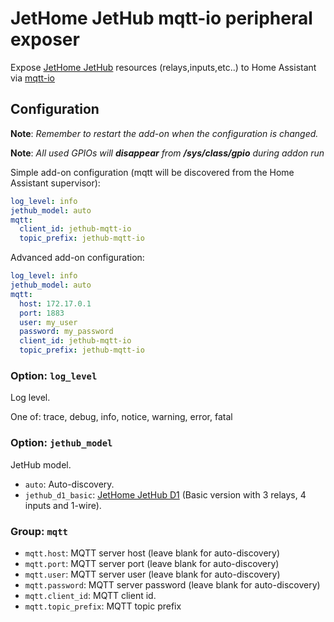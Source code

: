 # JetHome JetHub mqtt-io peripheral exposer

Expose [JetHome JetHub](http://jethome.ru) resources (relays,inputs,etc..) to
Home Assistant via [mqtt-io](https://github.com/flyte/mqtt-io)

## Configuration

**Note**: _Remember to restart the add-on when the configuration is changed._

**Note**: _All used GPIOs will **disappear** from **/sys/class/gpio** during addon run_

Simple add-on configuration (mqtt will be discovered from the Home Assistant supervisor):

```yaml
log_level: info
jethub_model: auto
mqtt:
  client_id: jethub-mqtt-io
  topic_prefix: jethub-mqtt-io
```


Advanced add-on configuration:

```yaml
log_level: info
jethub_model: auto
mqtt:
  host: 172.17.0.1
  port: 1883
  user: my_user
  password: my_password
  client_id: jethub-mqtt-io
  topic_prefix: jethub-mqtt-io
```

### Option: `log_level`

Log level. 

One of: trace, debug, info, notice, warning, error, fatal

### Option: `jethub_model`

JetHub model.

- `auto`: Auto-discovery.
- `jethub_d1_basic`: [JetHome JetHub D1](http://jethome.ru/jethub-d1) (Basic version with 3 relays, 4 inputs and 1-wire).

### Group: `mqtt`

- `mqtt.host`: MQTT server host (leave blank for auto-discovery)
- `mqtt.port`: MQTT server port (leave blank for auto-discovery)
- `mqtt.user`: MQTT server user (leave blank for auto-discovery)
- `mqtt.password`: MQTT server password (leave blank for auto-discovery)
- `mqtt.client_id`: MQTT client id.
- `mqtt.topic_prefix`: MQTT topic prefix
 
